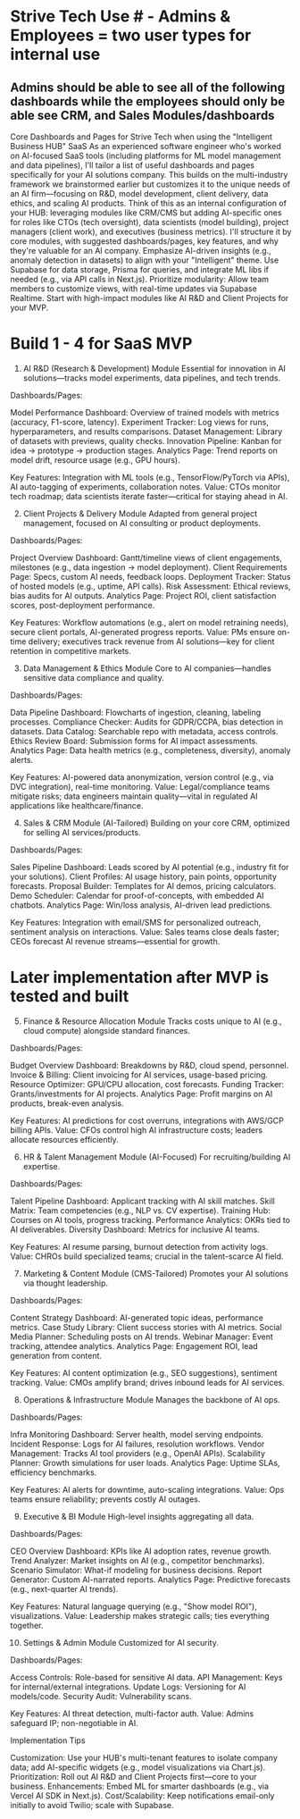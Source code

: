 # Strive Tech Use # - Admins & Employees = two user types for internal use
## Admins should be able to see all of the following dashboards while the employees should only be able see CRM, and Sales Modules/dashboards

Core Dashboards and Pages for Strive Tech when using the "Intelligent Business HUB" SaaS
As an experienced software engineer who's worked on AI-focused SaaS tools (including platforms for ML model management and data pipelines), I'll tailor a list of useful dashboards and pages specifically for your AI solutions company. This builds on the multi-industry framework we brainstormed earlier but customizes it to the unique needs of an AI firm—focusing on R&D, model development, client delivery, data ethics, and scaling AI products. Think of this as an internal configuration of your HUB: leveraging modules like CRM/CMS but adding AI-specific ones for roles like CTOs (tech oversight), data scientists (model building), project managers (client work), and executives (business metrics).
I'll structure it by core modules, with suggested dashboards/pages, key features, and why they're valuable for an AI company. Emphasize AI-driven insights (e.g., anomaly detection in datasets) to align with your "Intelligent" theme. Use Supabase for data storage, Prisma for queries, and integrate ML libs if needed (e.g., via API calls in Next.js).
Prioritize modularity: Allow team members to customize views, with real-time updates via Supabase Realtime. Start with high-impact modules like AI R&D and Client Projects for your MVP.

# Build 1 - 4 for SaaS MVP #

1. AI R&D (Research & Development) Module
Essential for innovation in AI solutions—tracks model experiments, data pipelines, and tech trends.

Dashboards/Pages:

Model Performance Dashboard: Overview of trained models with metrics (accuracy, F1-score, latency).
Experiment Tracker: Log views for runs, hyperparameters, and results comparisons.
Dataset Management: Library of datasets with previews, quality checks.
Innovation Pipeline: Kanban for idea → prototype → production stages.
Analytics Page: Trend reports on model drift, resource usage (e.g., GPU hours).


Key Features: Integration with ML tools (e.g., TensorFlow/PyTorch via APIs), AI auto-tagging of experiments, collaboration notes.
Value: CTOs monitor tech roadmap; data scientists iterate faster—critical for staying ahead in AI.

2. Client Projects & Delivery Module
Adapted from general project management, focused on AI consulting or product deployments.

Dashboards/Pages:

Project Overview Dashboard: Gantt/timeline views of client engagements, milestones (e.g., data ingestion → model deployment).
Client Requirements Page: Specs, custom AI needs, feedback loops.
Deployment Tracker: Status of hosted models (e.g., uptime, API calls).
Risk Assessment: Ethical reviews, bias audits for AI outputs.
Analytics Page: Project ROI, client satisfaction scores, post-deployment performance.


Key Features: Workflow automations (e.g., alert on model retraining needs), secure client portals, AI-generated progress reports.
Value: PMs ensure on-time delivery; executives track revenue from AI solutions—key for client retention in competitive markets.

3. Data Management & Ethics Module
Core to AI companies—handles sensitive data compliance and quality.

Dashboards/Pages:

Data Pipeline Dashboard: Flowcharts of ingestion, cleaning, labeling processes.
Compliance Checker: Audits for GDPR/CCPA, bias detection in datasets.
Data Catalog: Searchable repo with metadata, access controls.
Ethics Review Board: Submission forms for AI impact assessments.
Analytics Page: Data health metrics (e.g., completeness, diversity), anomaly alerts.


Key Features: AI-powered data anonymization, version control (e.g., via DVC integration), real-time monitoring.
Value: Legal/compliance teams mitigate risks; data engineers maintain quality—vital in regulated AI applications like healthcare/finance.

4. Sales & CRM Module (AI-Tailored)
Building on your core CRM, optimized for selling AI services/products.

Dashboards/Pages:

Sales Pipeline Dashboard: Leads scored by AI potential (e.g., industry fit for your solutions).
Client Profiles: AI usage history, pain points, opportunity forecasts.
Proposal Builder: Templates for AI demos, pricing calculators.
Demo Scheduler: Calendar for proof-of-concepts, with embedded AI chatbots.
Analytics Page: Win/loss analysis, AI-driven lead predictions.


Key Features: Integration with email/SMS for personalized outreach, sentiment analysis on interactions.
Value: Sales teams close deals faster; CEOs forecast AI revenue streams—essential for growth.


# Later implementation after MVP is tested and built #

5. Finance & Resource Allocation Module
Tracks costs unique to AI (e.g., cloud compute) alongside standard finances.

Dashboards/Pages:

Budget Overview Dashboard: Breakdowns by R&D, cloud spend, personnel.
Invoice & Billing: Client invoicing for AI services, usage-based pricing.
Resource Optimizer: GPU/CPU allocation, cost forecasts.
Funding Tracker: Grants/investments for AI projects.
Analytics Page: Profit margins on AI products, break-even analysis.


Key Features: AI predictions for cost overruns, integrations with AWS/GCP billing APIs.
Value: CFOs control high AI infrastructure costs; leaders allocate resources efficiently.

6. HR & Talent Management Module (AI-Focused)
For recruiting/building AI expertise.

Dashboards/Pages:

Talent Pipeline Dashboard: Applicant tracking with AI skill matches.
Skill Matrix: Team competencies (e.g., NLP vs. CV expertise).
Training Hub: Courses on AI tools, progress tracking.
Performance Analytics: OKRs tied to AI deliverables.
Diversity Dashboard: Metrics for inclusive AI teams.


Key Features: AI resume parsing, burnout detection from activity logs.
Value: CHROs build specialized teams; crucial in the talent-scarce AI field.

7. Marketing & Content Module (CMS-Tailored)
Promotes your AI solutions via thought leadership.

Dashboards/Pages:

Content Strategy Dashboard: AI-generated topic ideas, performance metrics.
Case Study Library: Client success stories with AI metrics.
Social Media Planner: Scheduling posts on AI trends.
Webinar Manager: Event tracking, attendee analytics.
Analytics Page: Engagement ROI, lead generation from content.


Key Features: AI content optimization (e.g., SEO suggestions), sentiment tracking.
Value: CMOs amplify brand; drives inbound leads for AI services.

8. Operations & Infrastructure Module
Manages the backbone of AI ops.

Dashboards/Pages:

Infra Monitoring Dashboard: Server health, model serving endpoints.
Incident Response: Logs for AI failures, resolution workflows.
Vendor Management: Tracks AI tool providers (e.g., OpenAI APIs).
Scalability Planner: Growth simulations for user loads.
Analytics Page: Uptime SLAs, efficiency benchmarks.


Key Features: AI alerts for downtime, auto-scaling integrations.
Value: Ops teams ensure reliability; prevents costly AI outages.

9. Executive & BI Module
High-level insights aggregating all data.

Dashboards/Pages:

CEO Overview Dashboard: KPIs like AI adoption rates, revenue growth.
Trend Analyzer: Market insights on AI (e.g., competitor benchmarks).
Scenario Simulator: What-if modeling for business decisions.
Report Generator: Custom AI-narrated reports.
Analytics Page: Predictive forecasts (e.g., next-quarter AI trends).


Key Features: Natural language querying (e.g., "Show model ROI"), visualizations.
Value: Leadership makes strategic calls; ties everything together.

10. Settings & Admin Module
Customized for AI security.

Dashboards/Pages:

Access Controls: Role-based for sensitive AI data.
API Management: Keys for internal/external integrations.
Update Logs: Versioning for AI models/code.
Security Audit: Vulnerability scans.


Key Features: AI threat detection, multi-factor auth.
Value: Admins safeguard IP; non-negotiable in AI.

Implementation Tips

Customization: Use your HUB's multi-tenant features to isolate company data; add AI-specific widgets (e.g., model visualizations via Chart.js).
Prioritization: Roll out AI R&D and Client Projects first—core to your business.
Enhancements: Embed ML for smarter dashboards (e.g., via Vercel AI SDK in Next.js).
Cost/Scalability: Keep notifications email-only initially to avoid Twilio; scale with Supabase.
